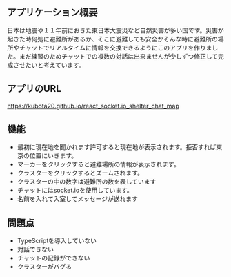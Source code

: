 ## アプリケーション概要

日本は地震や１１年前におきた東日本大震災など自然災害が多い国です。災害が起きた時何処に避難所があるか、そこに避難しても安全かそんな時に避難所の場所やチャットでリアルタイムに情報を交換できるようにこのアプリを作りました。まだ練習のためチャットでの複数の対話は出来ませんが少しずつ修正して完成させたいと考えています。

## アプリのURL

https://kubota20.github.io/react_socket.io_shelter_chat_map

## 機能

- 最初に現在地を聞かれます許可すると現在地が表示されます。拒否すれば東京の位置にいきます。　　
- マーカーをクリックすると避難場所の情報が表示されます。
- クラスターをクリックするとズームされます。
- クラスターの中の数字は避難所の数を表しています
- チャットにはsocket.ioを使用しています。
- 名前を入れて入室してメッセージが送れます

## 問題点

- TypeScriptを導入していない
- 対話できない
- チャットの記録ができない
- クラスターがバグる
